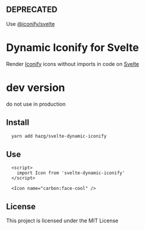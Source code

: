 ## DEPRECATED

Use [@iconify/svelte](https://docs.iconify.design/icon-components/svelte/)

# Dynamic Iconify for Svelte

Render [Iconify](https://iconify.design) icons without imports in code on [Svelte](https://svelte.dev/)

dev version
===========
do not use in production

## Install
```bash
  yarn add hazg/svelte-dynamic-iconify
```

## Use
```svelte
  <script>
    import Icon from 'svelte-dynamic-iconify'
  </script>

  <Icon name="carbon:face-cool" />
```


## License

This project is licensed under the MIT License
